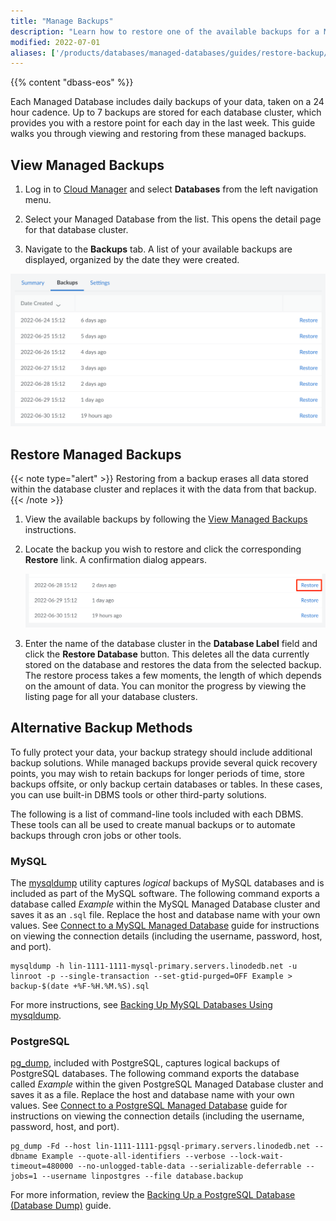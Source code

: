 ```yaml
---
title: "Manage Backups"
description: "Learn how to restore one of the available backups for a Managed Database."
modified: 2022-07-01
aliases: ['/products/databases/managed-databases/guides/restore-backup/']
---
```


{{% content "dbass-eos" %}}

Each Managed Database includes daily backups of your data, taken on a 24 hour cadence. Up to 7 backups are stored for each database cluster, which provides you with a restore point for each day in the last week. This guide walks you through viewing and restoring from these managed backups.

## View Managed Backups

1. Log in to [Cloud Manager](https://cloud.linode.com/) and select **Databases** from the left navigation menu.

1. Select your Managed Database from the list. This opens the detail page for that database cluster.

1. Navigate to the **Backups** tab. A list of your available backups are displayed, organized by the date they were created.

![Screenshot of all available managed backups in Cloud Manager](available-managed-backups.png)

## Restore Managed Backups

{{< note type="alert" >}}
Restoring from a backup erases all data stored within the database cluster and replaces it with the data from that backup.
{{< /note >}}

1. View the available backups by following the [View Managed Backups](#view-managed-backups) instructions.

1. Locate the backup you wish to restore and click the corresponding **Restore** link. A confirmation dialog appears.

    ![Screenshot of several available backups highlighting the restore button](restore-from-backup.png)

1. Enter the name of the database cluster in the **Database Label** field and click the **Restore Database** button. This deletes all the data currently stored on the database and restores the data from the selected backup. The restore process takes a few moments, the length of which depends on the amount of data. You can monitor the progress by viewing the listing page for all your database clusters.

## Alternative Backup Methods

To fully protect your data, your backup strategy should include additional backup solutions. While managed backups provide several quick recovery points, you may wish to retain backups for longer periods of time, store backups offsite, or only backup certain databases or tables. In these cases, you can use built-in DBMS tools or other third-party solutions.

The following is a list of command-line tools included with each DBMS. These tools can all be used to create manual backups or to automate backups through cron jobs or other tools.

### MySQL

The [mysqldump](https://dev.mysql.com/doc/refman/8.0/en/mysqldump.html) utility captures *logical* backups of MySQL databases and is included as part of the MySQL software. The following command exports a database called *Example* within the MySQL Managed Database cluster and saves it as an `.sql` file. Replace the host and database name with your own values. See [Connect to a MySQL Managed Database](/docs/products/databases/managed-databases/guides/mysql-connect/) guide for instructions on viewing the connection details (including the username, password, host, and port).

```command
mysqldump -h lin-1111-1111-mysql-primary.servers.linodedb.net -u linroot -p --single-transaction --set-gtid-purged=OFF Example > backup-$(date +%F-%H.%M.%S).sql
```

For more instructions, see [Backing Up MySQL Databases Using mysqldump](/docs/guides/mysqldump-backups/).

### PostgreSQL

[pg_dump](https://www.postgresql.org/docs/current/app-pgdump.html), included with PostgreSQL, captures logical backups of PostgreSQL databases. The following command exports the database called *Example* within the given PostgreSQL Managed Database cluster and saves it as a file. Replace the host and database name with your own values. See [Connect to a PostgreSQL Managed Database](/docs/products/databases/managed-databases/guides/postgresql-connect/) guide for instructions on viewing the connection details (including the username, password, host, and port).

```command
pg_dump -Fd --host lin-1111-1111-pgsql-primary.servers.linodedb.net --dbname Example --quote-all-identifiers --verbose --lock-wait-timeout=480000 --no-unlogged-table-data --serializable-deferrable --jobs=1 --username linpostgres --file database.backup
```

For more information, review the [Backing Up a PostgreSQL Database (Database Dump)](/docs/guides/how-to-back-up-your-postgresql-database/) guide.